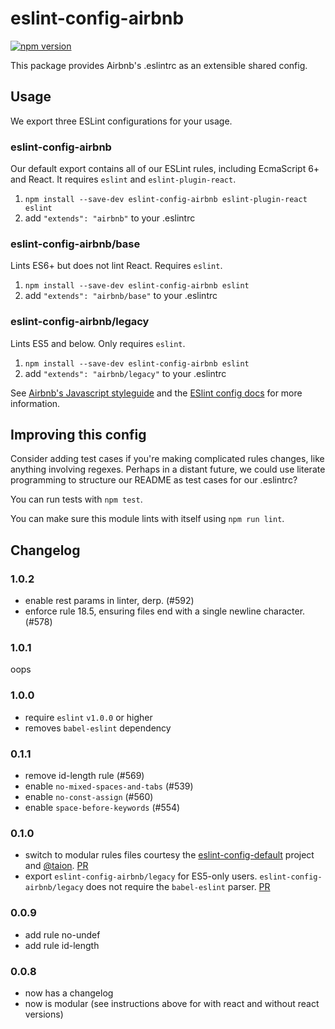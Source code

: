 # eslint-config-airbnb

[![npm version](https://badge.fury.io/js/eslint-config-airbnb.svg)](http://badge.fury.io/js/eslint-config-airbnb)

This package provides Airbnb's .eslintrc as an extensible shared config.

## Usage

We export three ESLint configurations for your usage.

### eslint-config-airbnb

Our default export contains all of our ESLint rules, including EcmaScript 6+
and React. It requires `eslint` and `eslint-plugin-react`.

1. `npm install --save-dev eslint-config-airbnb eslint-plugin-react eslint`
2. add `"extends": "airbnb"` to your .eslintrc

### eslint-config-airbnb/base

Lints ES6+ but does not lint React. Requires `eslint`.

1. `npm install --save-dev eslint-config-airbnb eslint`
2. add `"extends": "airbnb/base"` to your .eslintrc

### eslint-config-airbnb/legacy

Lints ES5 and below. Only requires `eslint`.

1. `npm install --save-dev eslint-config-airbnb eslint`
2. add `"extends": "airbnb/legacy"` to your .eslintrc

See [Airbnb's Javascript styleguide](https://github.com/airbnb/javascript) and
the [ESlint config docs](http://eslint.org/docs/user-guide/configuring#extending-configuration-files)
for more information.

## Improving this config

Consider adding test cases if you're making complicated rules changes, like
anything involving regexes. Perhaps in a distant future, we could use literate
programming to structure our README as test cases for our .eslintrc?

You can run tests with `npm test`.

You can make sure this module lints with itself using `npm run lint`.

## Changelog

### 1.0.2
- enable rest params in linter, derp. (#592)
- enforce rule 18.5, ensuring files end with a single newline character. (#578)

### 1.0.1

oops

### 1.0.0
- require `eslint` `v1.0.0` or higher
- removes `babel-eslint` dependency

### 0.1.1
- remove id-length rule (#569)
- enable `no-mixed-spaces-and-tabs` (#539)
- enable `no-const-assign` (#560)
- enable `space-before-keywords` (#554)

### 0.1.0

- switch to modular rules files courtesy the [eslint-config-default][ecd]
  project and [@taion][taion]. [PR][pr-modular]
- export `eslint-config-airbnb/legacy` for ES5-only users.
  `eslint-config-airbnb/legacy` does not require the `babel-eslint` parser.
  [PR][pr-legacy]

[ecd]: https://github.com/walmartlabs/eslint-config-defaults
[taion]: https://github.com/taion
[pr-modular]: https://github.com/airbnb/javascript/pull/526
[pr-legacy]: https://github.com/airbnb/javascript/pull/527

### 0.0.9

- add rule no-undef
- add rule id-length

### 0.0.8
 - now has a changelog
 - now is modular (see instructions above for with react and without react versions)
